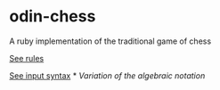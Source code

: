 # odin-chess

A ruby implementation of the traditional game of chess

[See rules](./help/rules.md)

[See input syntax](./help/input.md) \* *Variation of the algebraic notation*